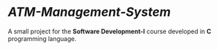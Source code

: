 # ***ATM-Management-System***
A small project for the **Software Development-I** course developed in **C** programming language.

